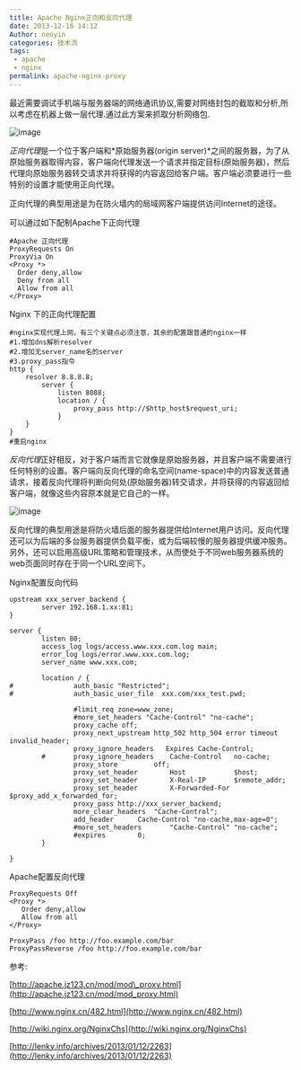 ```yaml
---
title: Apache Nginx正向和反向代理
date: 2013-12-16 14:12
Author: neoyin
categories: 技术流
tags:
 - apache
 - nginx
permalink: apache-nginx-proxy
---
```


最近需要调试手机端与服务器端的网络通讯协议,需要对网络封包的截取和分析,所以考虑在机器上做一层代理.通过此方案来抓取分析网络包.

![image](http://f.hiphotos.bdimg.com/album/s%3D550%3Bq%3D90%3Bc%3Dxiangce%2C100%2C100/sign=6c5cec13b119ebc4c478769cb21dbec1/0b55b319ebc4b74556c46460cdfc1e178a821577.jpg?referer=1f16e44e79f40ad14cf3f2d3532e&x=.jpg)

<dfn>正向代理</dfn>是一个位于客户端和*原始服务器(origin
server)*之间的服务器，为了从原始服务器取得内容，客户端向代理发送一个请求并指定目标(原始服务器)，然后代理向原始服务器转交请求并将获得的内容返回给客户端。客户端必须要进行一些特别的设置才能使用正向代理。

正向代理的典型用途是为在防火墙内的局域网客户端提供访问Internet的途径。

<!--more-->

可以通过如下配制Apache下正向代理

    #Apache 正向代理 
    ProxyRequests On
    ProxyVia On
    <Proxy *>
      Order deny,allow
      Deny from all
      Allow from all
    </Proxy>

Nginx 下的正向代理配置

    #nginx实现代理上网，有三个关键点必须注意，其余的配置跟普通的nginx一样
    #1.增加dns解析resolver
    #2.增加无server_name名的server
    #3.proxy_pass指令
    http {
        resolver 8.8.8.8;
            server {
                listen 8088;
                location / {
                    proxy_pass http://$http_host$request_uri;
                }
        }
    }
    #重启nginx

<dfn>反向代理</dfn>正好相反，对于客户端而言它就像是原始服务器，并且客户端不需要进行任何特别的设置。客户端向反向代理的命名空间(name-space)中的内容发送普通请求，接着反向代理将判断向何处(原始服务器)转交请求，并将获得的内容返回给客户端，就像这些内容原本就是它自己的一样。

![image](http://g.hiphotos.bdimg.com/album/s%3D550%3Bq%3D90%3Bc%3Dxiangce%2C100%2C100/sign=cccd856160d0f703e2b295d938c12000/622762d0f703918fe632eebc533d269758eec4e1.jpg?referer=92f4ce72369b033b759fc8ea24bf&x=.jpg)

反向代理的典型用途是将防火墙后面的服务器提供给Internet用户访问。反向代理还可以为后端的多台服务器提供负载平衡，或为后端较慢的服务器提供缓冲服务。另外，还可以启用高级URL策略和管理技术，从而使处于不同web服务器系统的web页面同时存在于同一个URL空间下。

Nginx配置反向代码

    upstream xxx_server_backend {
            server 192.168.1.xx:81;
    }
    
    server {
            listen 80;
            access_log logs/access.www.xxx.com.log main;
            error_log logs/error.www.xxx.com.log;
            server_name www.xxx.com;
    
            location / {
    #               auth_basic "Restricted";
    #               auth_basic_user_file  xxx.com/xxx_test.pwd;
    
                    #limit_req zone=www_zone;
                    #more_set_headers "Cache-Control" "no-cache";
                    proxy_cache off;
                    proxy_next_upstream http_502 http_504 error timeout invalid_header;
                    proxy_ignore_headers   Expires Cache-Control;
            #       proxy_ignore_headers    Cache-Control   no-cache;
                    proxy_store         off;
                    proxy_set_header        Host            $host;
                    proxy_set_header        X-Real-IP       $remote_addr;
                    proxy_set_header        X-Forwarded-For $proxy_add_x_forwarded_for;
                    proxy_pass http://xxx_server_backend;
                    more_clear_headers  "Cache-Control";
                    add_header      Cache-Control "no-cache,max-age=0";
                    #more_set_headers       "Cache-Control" "no-cache";
                    #expires        0;
            }
    
    }

Apache配置反向代理

    ProxyRequests Off
    <Proxy *>
       Order deny,allow
       Allow from all
    </Proxy>
    
    ProxyPass /foo http://foo.example.com/bar
    ProxyPassReverse /foo http://foo.example.com/bar

参考:

[http://apache.jz123.cn/mod/mod\_proxy.html](http://apache.jz123.cn/mod/mod_proxy.html)

[http://www.nginx.cn/482.html](http://www.nginx.cn/482.html)

[http://wiki.nginx.org/NginxChs](http://wiki.nginx.org/NginxChs)

[http://lenky.info/archives/2013/01/12/2263](http://lenky.info/archives/2013/01/12/2263)
